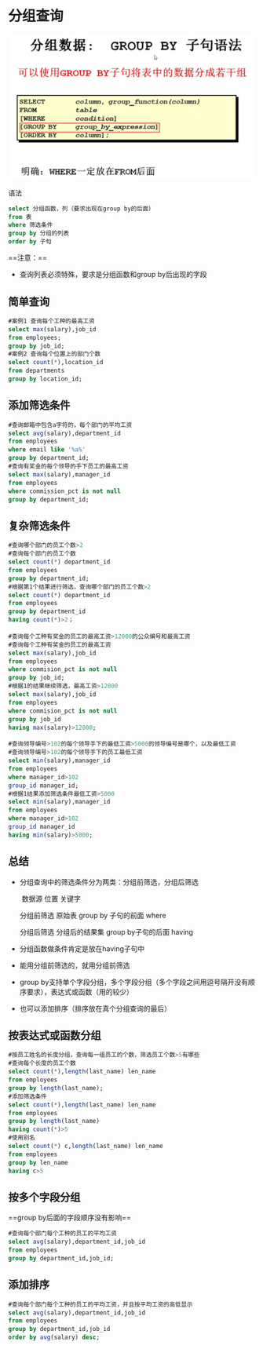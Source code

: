 # 分组查询

![image-20210704161659409](piture/image-20210704161659409.png)

语法

```sql
select 分组函数，列（要求出现在group by的后面）
from 表
where 筛选条件
group by 分组的列表
order by 子句
```

==注意：==

- 查询列表必须特殊，要求是分组函数和group by后出现的字段

## 简单查询

```sql
#案例1 查询每个工种的最高工资
select max(salary),job_id
from employees;
group by job_id;
#案例2 查询每个位置上的部门个数
select count(*),location_id
from departments
group by location_id;
```

## 添加筛选条件

```sql
#查询邮箱中包含a字符的，每个部门的平均工资
select avg(salary),department_id
from employees
where email like '%a%'
group by department_id;
#查询有奖金的每个领导的手下员工的最高工资
select max(salary),manager_id
from employees
where commission_pct is not null
group by department_id;
```

## 复杂筛选条件

```sql
#查询哪个部门的员工个数>2
#查询每个部门的员工个数
select count(*) department_id
from employees
group by department_id;
#根据第1个结果进行筛选，查询哪个部门的员工个数>2
select count(*) department_id
from employees
group by department_id
having count(*)>2；

#查询每个工种有奖金的员工的最高工资>12000的公众编号和最高工资
#查询每个工种有奖金的员工的最高工资
select max(salary),job_id
from employees
where commision_pct is not null
group by job_id;
#根据1的结果继续筛选，最高工资>12000
select max(salary),job_id
from employees
where commision_pct is not null
group by job_id
having max(salary)>12000;

#查询领导编号>102的每个领导手下的最低工资>5000的领导编号是哪个，以及最低工资
#查询领导编号>102的每个领导手下的员工最低工资
select min(salary),manager_id
from employees
where manager_id>102
group_id manager_id;
#根据1结果添加筛选条件最低工资>5000
select min(salary),manager_id
from employees
where manager_id>102
group_id manager_id
having min(salary)>5000;
```

## 总结

- 分组查询中的筛选条件分为两类：分组前筛选，分组后筛选

  ​                          数据源                    位置                                关键字

  分组前筛选        原始表                    group by 子句的前面       where

  分组后筛选        分组后的结果集      group by子句的后面        having

- 分组函数做条件肯定是放在having子句中

- 能用分组前筛选的，就用分组前筛选

- group by支持单个字段分组，多个字段分组（多个字段之间用逗号隔开没有顺序要求），表达式或函数（用的较少）

- 也可以添加排序（排序放在真个分组查询的最后）

## 按表达式或函数分组

```SQL
#按员工姓名的长度分组，查询每一组员工的个数，筛选员工个数>5有哪些
#查询每个长度的员工个数
select count(*),length(last_name) len_name
from employees
group by length(last_name);
#添加筛选条件
select count(*),length(last_name) len_name
from employees
group by length(last_name)
having count(*)>5
#使用别名
select count(*) c,length(last_name) len_name
from employees
group by len_name
having c>5
```

## 按多个字段分组

==group by后面的字段顺序没有影响==

```sql
#查询每个部门每个工种的员工的平均工资
select avg(salary),department_id,job_id
from employees
group by department_id,job_id;
```

## 添加排序

```sql
#查询每个部门每个工种的员工的平均工资，并且按平均工资的高低显示
select avg(salary),department_id,job_id
from employees
group by department_id,job_id
order by avg(salary) desc;
```

